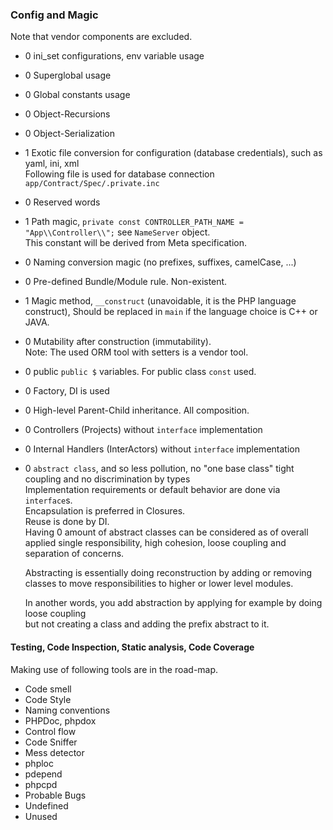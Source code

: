 ### Config and Magic  
Note that vendor components are excluded.  
+ 0 ini_set configurations, env variable usage
+ 0 Superglobal usage
+ 0 Global constants usage
+ 0 Object-Recursions
+ 0 Object-Serialization
+ 1 Exotic file conversion for configuration (database credentials), such as yaml, ini, xml  
    Following file is used for database connection `app/Contract/Spec/.private.inc`
+ 0 Reserved words
+ 1 Path magic, `private const CONTROLLER_PATH_NAME = "App\\Controller\\";` see `NameServer` object.  
    This constant will be derived from Meta specification.
+ 0 Naming conversion magic (no prefixes, suffixes, camelCase, ...)
+ 0 Pre-defined Bundle/Module rule. Non-existent.
+ 1 Magic method, `__construct` (unavoidable, it is the PHP language construct), 
    Should be replaced in `main` if the language choice is C++ or JAVA.   
+ 0 Mutability after construction (immutability).  
    Note: The used ORM tool with setters is a vendor tool. 
+ 0 public `public $` variables. For public class `const` used.   
+ 0 Factory, DI is used
+ 0 High-level Parent-Child inheritance. All composition.
+ 0 Controllers (Projects) without `interface` implementation
+ 0 Internal Handlers (InterActors) without `interface` implementation
+ 0 `abstract class`, and so less pollution, no "one base class" tight coupling and no discrimination by types  
    Implementation requirements or default behavior are done via `interface`s.  
    Encapsulation is preferred in Closures.  
    Reuse is done by DI.  
    Having 0 amount of abstract classes can be considered as of 
    overall applied single responsibility, high cohesion, loose coupling and 
    separation of concerns.  
    
    Abstracting is essentially doing reconstruction by adding 
    or removing classes to move responsibilities to higher or lower level modules.  
    
    In another words, you add abstraction by applying for example by doing loose coupling  
    but not creating a class and adding the prefix abstract to it.
    




#### Testing, Code Inspection, Static analysis, Code Coverage  
Making use of following tools are in the road-map.  
+ Code smell
+ Code Style
+ Naming conventions
+ PHPDoc, phpdox
+ Control flow
+ Code Sniffer
+ Mess detector
+ phploc
+ pdepend
+ phpcpd
+ Probable Bugs
+ Undefined
+ Unused